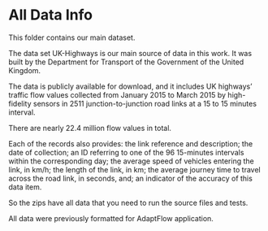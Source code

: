 # All Data Info

This folder contains our main dataset.

The data set UK-Highways is our main source of data in this work. It was built by the Department for Transport of the Government of the United Kingdom. 

The data is publicly available for download, and it includes UK highways’ traffic flow values collected from January 2015 to March 2015 by high-fidelity sensors in 2511 junction-to-junction road links at a 15 to 15 minutes interval. 

There are nearly 22.4 million flow values in total. 

Each of the records also provides: the link reference and description; the date of collection; an ID referring to one of the 96 15-minutes intervals within the corresponding day; the average speed of vehicles entering the link, in km/h; the length of the link, in km; the average journey time to travel across the road link, in seconds, and; an indicator of the accuracy of this data item.

So the zips have all data that you need to run the source files and tests.

All data were previously formatted for AdaptFlow application.

